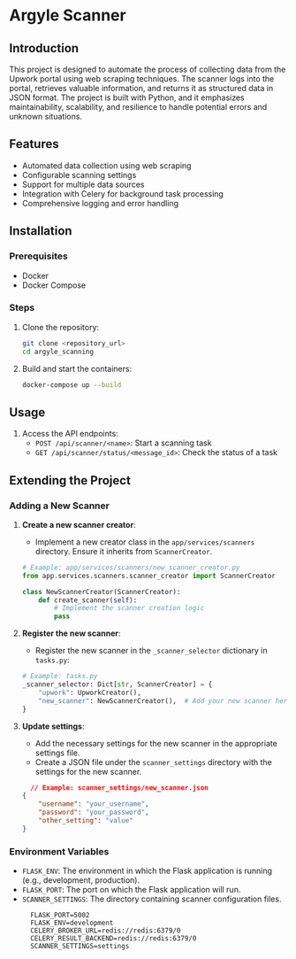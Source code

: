 # Argyle Scanner

## Introduction

This project is designed to automate the process of collecting data from the Upwork portal using web scraping
techniques. The scanner logs into the portal, retrieves valuable information, and returns it as structured data in JSON
format. The project is built with Python, and it emphasizes maintainability, scalability, and resilience to handle
potential errors and unknown situations.

## Features

- Automated data collection using web scraping
- Configurable scanning settings
- Support for multiple data sources
- Integration with Celery for background task processing
- Comprehensive logging and error handling

## Installation

### Prerequisites

- Docker
- Docker Compose

### Steps

1. Clone the repository:
    ```sh
    git clone <repository_url>
    cd argyle_scanning
    ```

2. Build and start the containers:
    ```sh
    docker-compose up --build
    ```

## Usage

1. Access the API endpoints:
    - `POST /api/scanner/<name>`: Start a scanning task
    - `GET /api/scanner/status/<message_id>`: Check the status of a task

## Extending the Project

### Adding a New Scanner

1. **Create a new scanner creator**:
    - Implement a new creator class in the `app/services/scanners` directory. Ensure it inherits from `ScannerCreator`.

    ```python
    # Example: app/services/scanners/new_scanner_creator.py
    from app.services.scanners.scanner_creator import ScannerCreator

    class NewScannerCreator(ScannerCreator):
        def create_scanner(self):
            # Implement the scanner creation logic
            pass
    ```

2. **Register the new scanner**:
    - Register the new scanner in the `_scanner_selector` dictionary in `tasks.py`:

    ```python
    # Example: tasks.py
    _scanner_selector: Dict[str, ScannerCreator] = {
        "upwork": UpworkCreator(),
        "new_scanner": NewScannerCreator(),  # Add your new scanner here
    }
    ```

3. **Update settings**:
    - Add the necessary settings for the new scanner in the appropriate settings file.
    - Create a JSON file under the `scanner_settings` directory with the settings for the new scanner.

    ```json
      // Example: scanner_settings/new_scanner.json
    {
        "username": "your_username",
        "password": "your_password",
        "other_setting": "value"
    }
    ```

### Environment Variables

- `FLASK_ENV`: The environment in which the Flask application is running (e.g., development, production).
- `FLASK_PORT`: The port on which the Flask application will run.
- `SCANNER_SETTINGS`: The directory containing scanner configuration files.
  ```env
    FLASK_PORT=5002
    FLASK_ENV=development
    CELERY_BROKER_URL=redis://redis:6379/0
    CELERY_RESULT_BACKEND=redis://redis:6379/0
    SCANNER_SETTINGS=settings
    ```

